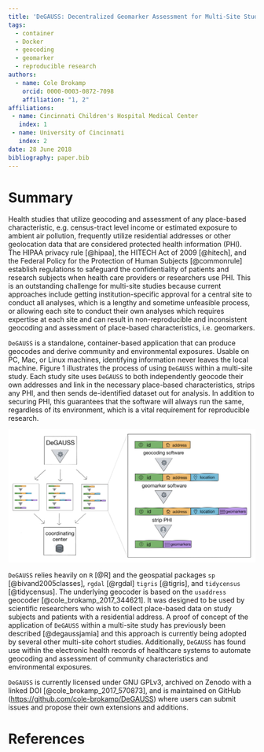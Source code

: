 ```yaml
---
title: 'DeGAUSS: Decentralized Geomarker Assessment for Multi-Site Studies'
tags:
  - container
  - Docker
  - geocoding
  - geomarker
  - reproducible research
authors:
  - name: Cole Brokamp
    orcid: 0000-0003-0872-7098
    affiliation: "1, 2"
affiliations:
 - name: Cincinnati Children's Hospital Medical Center
   index: 1
 - name: University of Cincinnati
   index: 2
date: 28 June 2018
bibliography: paper.bib
---
```


# Summary

Health studies that utilize geocoding and assessment of any place-based characteristic, e.g. census-tract level income or estimated exposure to ambient air pollution, frequently utilize residential addresses or other geolocation data that are considered protected health information (PHI). The HIPAA privacy rule [@hipaa], the HITECH Act of 2009 [@hitech], and the Federal Policy for the Protection of Human Subjects [@commonrule] establish regulations to safeguard the confidentiality of patients and research subjects when health care providers or researchers use PHI. This is an outstanding challenge for multi-site studies because current approaches include getting institution-specific approval for a central site to conduct all analyses, which is a lengthy and sometime unfeasible process, or allowing each site to conduct their own analyses which requires expertise at each site and can result in non-reproducible and inconsistent geocoding and assessment of place-based characteristics, i.e. geomarkers. 

`DeGAUSS` is a standalone, container-based application that can produce geocodes and derive community and environmental exposures. Usable on PC, Mac, or Linux machines, identifying information never leaves the local machine. Figure 1 illustrates the process of using `DeGAUSS` within a multi-site study. Each study site uses `DeGAUSS` to both independently geocode their own addresses and link in the necessary place-based characteristics, strips any PHI, and then sends de-identified dataset out for analysis. In addition to securing PHI, this guarantees that the software will always run the same, regardless of its environment, which is a vital requirement for reproducible research. 

![Illustration of DeGAUSS application within a multi-site study.](degauss_diagram.jpg)

`DeGAUSS` relies heavily on `R` [@R] and the geospatial packages `sp` [@bivand2005classes], `rgdal` [@rgdal] `tigris` [@tigris], and `tidycensus` [@tidycensus]. The underlying geocoder is based on the `usaddress` geocoder [@cole_brokamp_2017_344621]. It was designed to be used by scientific researchers who wish to collect place-based data on study subjects and patients with a residential address. A proof of concept of the application of `DeGAUSS` within a multi-site study has previously been described [@degaussjamia] and this approach is currently being adopted by several other multi-site cohort studies. Additionally, `DeGAUSS` has found use within the electronic health records of healthcare systems to automate geocoding and assessment of community characteristics and environmental exposures.

`DeGAUSS` is currently licensed under GNU GPLv3, archived on Zenodo with a linked DOI [@cole_brokamp_2017_570873], and is maintained on GitHub (https://github.com/cole-brokamp/DeGAUSS) where users can submit issues and propose their own extensions and additions.

# References
